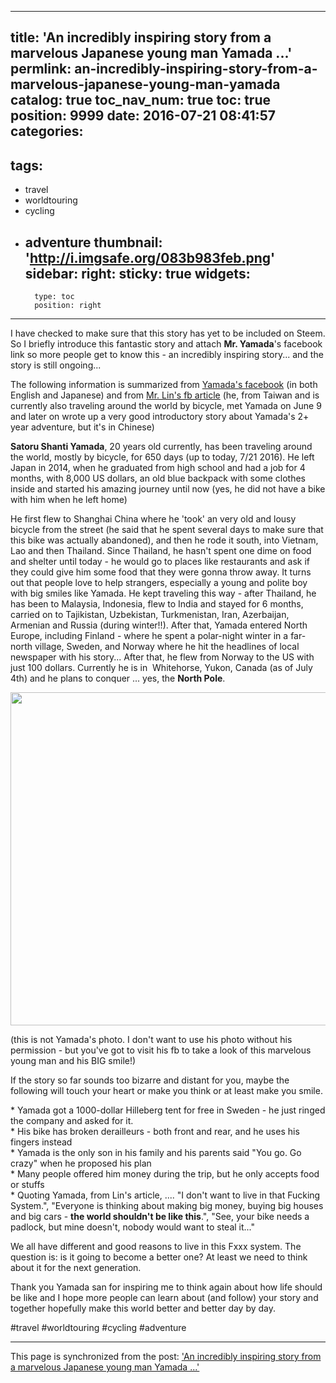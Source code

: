 
---
title: 'An incredibly inspiring story from a marvelous Japanese young man Yamada ...'
permlink: an-incredibly-inspiring-story-from-a-marvelous-japanese-young-man-yamada
catalog: true
toc_nav_num: true
toc: true
position: 9999
date: 2016-07-21 08:41:57
categories:
- 
tags:
- 
- travel
- worldtouring
- cycling
- adventure
thumbnail: 'http://i.imgsafe.org/083b983feb.png'
sidebar:
    right:
        sticky: true
widgets:
    -
        type: toc
        position: right
---


<html>
<p>I have checked to make sure that this story has yet to be included on Steem. So I briefly introduce this fantastic story and attach <strong>Mr. Yamada</strong>'s facebook link so more people get to know this - an incredibly inspiring story... and the story is still ongoing...&nbsp;</p>
<p>The following information is summarized from <a href="https://www.facebook.com/satoru.yamada.378">Yamada's facebook</a> (in both English and Japanese) and from <a href="https://www.facebook.com/notes/%E6%9E%97%E5%B4%87%E5%A6%82/%E6%9C%80%E5%AF%8C%E6%9C%89%E7%9A%84%E4%BA%BA/1145105635532561">Mr. Lin's fb article</a> (he, from Taiwan and is currently also traveling around the world by bicycle, met Yamada on June 9 and later on wrote up a very good introductory story about Yamada's 2+ year adventure, but it's in Chinese)</p>
<p><strong>Satoru Shanti Yamada</strong>, 20 years old currently, has been traveling around the world, mostly by bicycle, for 650 days (up to today, 7/21 2016). He left Japan in 2014, when he graduated from high school and had a job for 4 months, with 8,000 US dollars, an old blue backpack with some clothes inside and started his amazing journey until now (yes, he did not have a bike with him when he left home)</p>
<p>He first flew to Shanghai China where he 'took' an very old and lousy bicycle from the street (he said that he spent several days to make sure that this bike was actually abandoned), and then he rode it south, into Vietnam, Lao and then Thailand. Since Thailand, he hasn't spent one dime on food and shelter until today - he would go to places like restaurants and ask if they could give him some food that they were gonna throw away. It turns out that people love to help strangers, especially a young and polite boy with big smiles like Yamada. He kept traveling this way - after Thailand, he has been to Malaysia, Indonesia, flew to India and stayed for 6 months, carried on to Tajikistan, Uzbekistan, Turkmenistan, Iran, Azerbaijan, Armenian and Russia (during winter!!). After that, Yamada entered North Europe, including Finland - where he spent a polar-night winter in a far-north village, Sweden, and Norway where he hit the headlines of local newspaper with his story... After that, he flew from Norway to the US with just 100 dollars. Currently he is in &nbsp;Whitehorse, Yukon, Canada (as of July 4th) and he plans to conquer ... yes, the <strong>North Pole</strong>.</p>
<p><img src="http://i.imgsafe.org/083b983feb.png" width="800" height="533"/></p>
<p>(this is not Yamada's photo. I don't want to use his photo without his permission - but you've got to visit his fb to take a look of this marvelous young man and his BIG smile!)</p>
<p>If the story so far sounds too bizarre and distant for you, maybe the following will touch your heart or make you think or at least make you smile.</p>
<p>* Yamada got a 1000-dollar Hilleberg tent for free in Sweden - he just ringed the company and asked for it.<br>
* His bike has broken derailleurs - both front and rear, and he uses his fingers instead<br>
* Yamada is the only son in his family and his parents said "You go. Go crazy" when he proposed his plan<br>
* Many people offered him money during the trip, but he only accepts food or stuffs<br>
* Quoting Yamada, from Lin's article, .... "I don't want to live in that Fucking System.", "Everyone is thinking about making big money, buying big houses and big cars - <strong>the world shouldn't be like this</strong>.", "See, your bike needs a padlock, but mine doesn't, nobody would want to steal it..."</p>
<p>We all have different and good reasons to live in this Fxxx system. The question is: is it going to become a better one? At least we need to think about it for the next generation.&nbsp;</p>
<p>Thank you Yamada san for inspiring me to think again about how life should be like and I hope more people can learn about (and follow) your story and together hopefully make this world better and better day by day.</p>
<p>#travel #worldtouring #cycling #adventure</p>
</html>

- - -

This page is synchronized from the post: ['An incredibly inspiring story from a marvelous Japanese young man Yamada ...'](https://steemit.com/@deanliu/an-incredibly-inspiring-story-from-a-marvelous-japanese-young-man-yamada)
